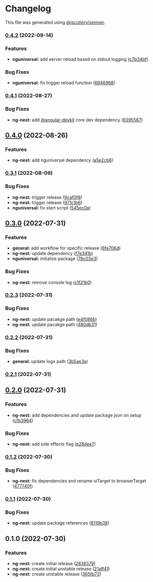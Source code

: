 # Changelog

This file was generated using [@jscutlery/semver](https://github.com/jscutlery/semver).

### [0.4.2](https://github.com/nxarch/nxarch/compare/ng-nest@0.4.1...ng-nest@0.4.2) (2022-09-14)


### Features

* **nguniversal:** add server reload based on stdout logging ([c7b34bf](https://github.com/nxarch/nxarch/commit/c7b34bfe595b5de2ffb6af0472e54e87a8e207c7))


### Bug Fixes

* **nguniversal:** fix trigger reload function ([6846968](https://github.com/nxarch/nxarch/commit/684696886b8b1ed888f20edd5a803eebdfbbd854))

### [0.4.1](https://github.com/nxarch/nxarch/compare/ng-nest@0.4.0...ng-nest@0.4.1) (2022-08-27)


### Bug Fixes

* **ng-nest:** add [@angular-devkit](https://github.com/angular-devkit) core dev dependency ([9395567](https://github.com/nxarch/nxarch/commit/93955675799f83f880b06a1fd7ea965adf802215))

## [0.4.0](https://github.com/nxarch/nxarch/compare/ng-nest@0.3.1...ng-nest@0.4.0) (2022-08-26)


### Features

* **ng-nest:** add nguniversal dependency ([a5e2cb6](https://github.com/nxarch/nxarch/commit/a5e2cb613f78c93e427ebb8ab30f595a52ea17a4))

### [0.3.1](https://github.com/nxarch/nxarch/compare/ng-nest@0.3.0...ng-nest@0.3.1) (2022-08-09)


### Bug Fixes

* **ng-nest:** trigger release ([9caf0f8](https://github.com/nxarch/nxarch/commit/9caf0f807ca5b16503bd4c9487bd883dc533980f))
* **ng-nest:** trigger release ([971c1b6](https://github.com/nxarch/nxarch/commit/971c1b6244cd9d43b8950c8c33c6291b6726dd9c))
* **nguniversal:** fix start script ([545ec0a](https://github.com/nxarch/nxarch/commit/545ec0aa5823aa8470bd1dac5e412d4b9db2e3b0))

## [0.3.0](https://github.com/nxarch/nxarch/compare/ng-nest@0.2.3...ng-nest@0.3.0) (2022-07-31)


### Features

* **general:** add workflow for specific release ([6fa706d](https://github.com/nxarch/nxarch/commit/6fa706d1a0a6735b651dd07defbc3c2ee26ebcc5))
* **ng-nest:** update dependency ([f7e341b](https://github.com/nxarch/nxarch/commit/f7e341bcdc9f2c526035bf48a7ba51e0dc529d2f))
* **nguniversal:** initialize package ([78c03e3](https://github.com/nxarch/nxarch/commit/78c03e3c2087ccacf10b85c0a21501a479484a7c))


### Bug Fixes

* **ng-nest:** remove console log ([c1f21b0](https://github.com/nxarch/nxarch/commit/c1f21b02abff34a8f905693daec6ed059359179b))

### [0.2.3](https://github.com/nxarch/nxarch/compare/ng-nest@0.2.2...ng-nest@0.2.3) (2022-07-31)


### Bug Fixes

* **ng-nest:** update pacakge path ([e4f086b](https://github.com/nxarch/nxarch/commit/e4f086be286dec60eb7593524d58fa2411af8ad4))
* **ng-nest:** update pacakge path ([480db31](https://github.com/nxarch/nxarch/commit/480db316b44a31bef1ffb4eb68b53c17808b0d73))

### [0.2.2](https://github.com/nxarch/nxarch/compare/ng-nest@0.2.1...ng-nest@0.2.2) (2022-07-31)


### Bug Fixes

* **general:** update logo path ([3b5ae3a](https://github.com/nxarch/nxarch/commit/3b5ae3a947155e713e09a5d0fbd4937615473d1f))

### [0.2.1](https://github.com/nxarch/nxarch/compare/ng-nest@0.2.0...ng-nest@0.2.1) (2022-07-31)

## [0.2.0](https://github.com/nxarch/nxarch/compare/ng-nest@0.1.2...ng-nest@0.2.0) (2022-07-31)


### Features

* **ng-nest:** add dependencies and update package json on setup ([cfb3964](https://github.com/nxarch/nxarch/commit/cfb3964ced2fac665f47df277bcebd59efb5189f))


### Bug Fixes

* **ng-nest:** add side effects flag ([e28dee7](https://github.com/nxarch/nxarch/commit/e28dee72e9c3419aba37b5dbfb5fcb029740402b))

### [0.1.2](https://github.com/nxarch/nxarch/compare/ng-nest@0.1.1...ng-nest@0.1.2) (2022-07-30)


### Bug Fixes

* **ng-nest:** fix dependencies and rename uiTarget to browserTarget ([477740f](https://github.com/nxarch/nxarch/commit/477740f3d5b914b0db39e60c596c7276206a50e9))

### [0.1.1](https://github.com/nxarch/nxarch/compare/ng-nest@0.1.0...ng-nest@0.1.1) (2022-07-30)


### Bug Fixes

* **ng-nest:** update package references ([8119b38](https://github.com/nxarch/nxarch/commit/8119b383948e7be209764da7af6c8c433191bbca))

## 0.1.0 (2022-07-30)


### Features

* **ng-nest:** create initial release ([2838379](https://github.com/nxarch/nxarch/commit/283837935bcec820c37e5884fb7f2daca5e78710))
* **ng-nest:** create initial unstable release ([21aff41](https://github.com/nxarch/nxarch/commit/21aff414fe8c9c223291880ab231d0e7c8dcf86f))
* **ng-nest:** create unstable release ([365fb73](https://github.com/nxarch/nxarch/commit/365fb73e6664055c70d510817a262cb394ee9963))

